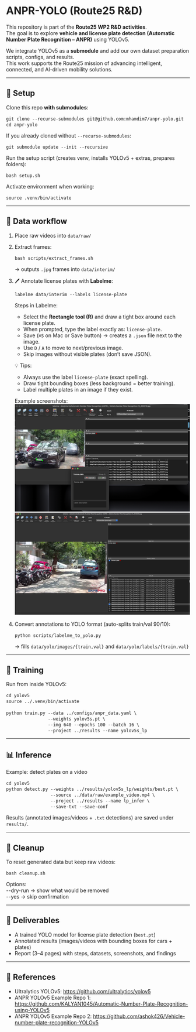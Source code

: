 # ANPR-YOLO (Route25 R&D)

This repository is part of the **Route25 WP2 R&D activities**.  
The goal is to explore **vehicle and license plate detection (Automatic Number Plate Recognition – ANPR)** using YOLOv5.  

We integrate YOLOv5 as a **submodule** and add our own dataset preparation scripts, configs, and results.  
This work supports the Route25 mission of advancing intelligent, connected, and AI-driven mobility solutions.

------------------------------------------------------------

## 🔧 Setup

Clone this repo **with submodules**:

    git clone --recurse-submodules git@github.com:mhamdim7/anpr-yolo.git
    cd anpr-yolo

If you already cloned without `--recurse-submodules`:

    git submodule update --init --recursive

Run the setup script (creates venv, installs YOLOv5 + extras, prepares folders):

    bash setup.sh

Activate environment when working:

    source .venv/bin/activate

------------------------------------------------------------

## 📂 Data workflow

1. Place raw videos into `data/raw/`  

2. Extract frames:

       bash scripts/extract_frames.sh

   → outputs `.jpg` frames into `data/interim/`

3. 🖊️ Annotate license plates with **Labelme**:

       labelme data/interim --labels license-plate

   Steps in Labelme:
   - Select the **Rectangle tool (R)** and draw a tight box around each license plate.  
   - When prompted, type the label exactly as: `license-plate`.  
   - Save (`⌘S` on Mac or Save button) → creates a `.json` file next to the image.  
   - Use `D` / `A` to move to next/previous image.  
   - Skip images without visible plates (don’t save JSON).  

   💡 Tips:
   - Always use the label `license-plate` (exact spelling).  
   - Draw tight bounding boxes (less background = better training).  
   - Label multiple plates in an image if they exist.  

   Example screenshots:  
   ![Annotation step 1](./docs/labelme_step1.png)  
   ![Annotation step 2](./docs/labelme_step2.png)  

4. Convert annotations to YOLO format (auto-splits train/val 90/10):

       python scripts/labelme_to_yolo.py

   → fills `data/yolo/images/{train,val}` and `data/yolo/labels/{train,val}`

------------------------------------------------------------

## 🚀 Training

Run from inside YOLOv5:

    cd yolov5
    source ../.venv/bin/activate

    python train.py --data ../configs/anpr_data.yaml \
                    --weights yolov5s.pt \
                    --img 640 --epochs 100 --batch 16 \
                    --project ../results --name yolov5s_lp

------------------------------------------------------------

## 📊 Inference

Example: detect plates on a video

    cd yolov5
    python detect.py --weights ../results/yolov5s_lp/weights/best.pt \
                     --source ../data/raw/example_video.mp4 \
                     --project ../results --name lp_infer \
                     --save-txt --save-conf

Results (annotated images/videos + `.txt` detections) are saved under `results/`.

------------------------------------------------------------

## 🧹 Cleanup

To reset generated data but keep raw videos:

    bash cleanup.sh

Options:  
--dry-run → show what would be removed  
--yes     → skip confirmation  

------------------------------------------------------------

## 📑 Deliverables

- A trained YOLO model for license plate detection (`best.pt`)  
- Annotated results (images/videos with bounding boxes for cars + plates)  
- Report (3–4 pages) with steps, datasets, screenshots, and findings

------------------------------------------------------------

## 🔗 References

- Ultralytics YOLOv5: https://github.com/ultralytics/yolov5  
- ANPR YOLOv5 Example Repo 1: https://github.com/KALYAN1045/Automatic-Number-Plate-Recognition-using-YOLOv5  
- ANPR YOLOv5 Example Repo 2: https://github.com/ashok426/Vehicle-number-plate-recognition-YOLOv5  